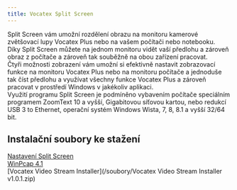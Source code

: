 ```yaml
---
title: Vocatex Split Screen
---
```


Split Screen vám umožní rozdělení obrazu na monitoru kamerové zvětšovací lupy Vocatex Plus nebo na vašem počítači nebo notebooku.  
Díky Split Screen můžete na jednom monitoru vidět vaší předlohu a zároveň obraz z počítače a zároveň tak souběžně na obou zařízení pracovat.  
Čtyři možnosti zobrazení vám umožní si efektivně nastavit zobrazovací funkce na monitoru Vocatex Plus nebo na monitoru počítače a jednoduše tak číst předlohu a využívat všechny funkce Vocatex Plus a zároveň pracovat v prostředí Windows v jakékoliv aplikaci.  
Využití programu Split Screen je podmíněno vybavením počítače speciálním programem ZoomText 10 a vyšší, Gigabitovou síťovou kartou, nebo redukcí USB 3 to Ethernet, operační systém Windows Wista, 7, 8, 8.1 a vyšší 32/64 bit.  
  

## Instalační soubory ke stažení

  
[Nastavení Split Screen](/soubory/priloha_1_vocatex_split_screen.pdf)  
[WinPcap 4.1](/soubory/WinPcap_4_1_2.exe)  
[Vocatex Video Stream Installer](/soubory/Vocatex Video Stream Installer v1.0.1.zip)